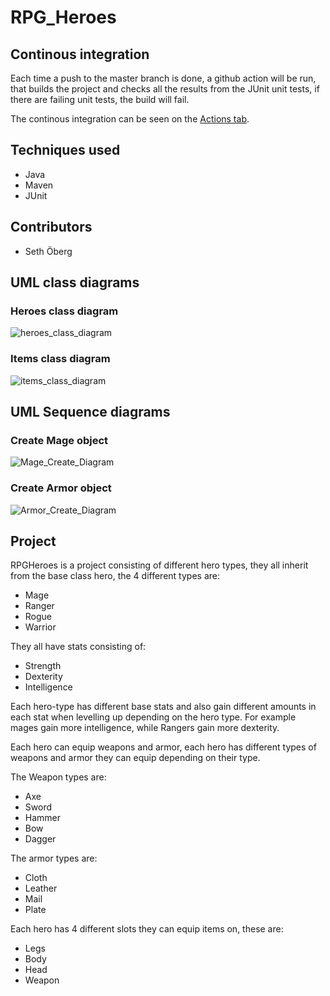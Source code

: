 # RPG_Heroes

## Continous integration 
Each time a push to the master branch is done, a github action will be run, that builds the project and checks all the results from the JUnit unit tests, if there are failing unit tests, the build will fail. 

The continous integration can be seen on the [Actions tab](https://github.com/SethOberg/RPG_Heroes/actions).

## Techniques used
* Java 
* Maven
* JUnit

## Contributors 
* Seth Öberg

## UML class diagrams 

### Heroes class diagram
![heroes_class_diagram](https://user-images.githubusercontent.com/48513637/219433094-e6fb6f6b-20ae-4bb5-a80b-88c5888093a1.png)

### Items class diagram 
![items_class_diagram](https://user-images.githubusercontent.com/48513637/219433128-d55dd2c4-d1a1-41e8-975c-eed1b6714be8.png)

## UML Sequence diagrams

### Create Mage object
![Mage_Create_Diagram](https://user-images.githubusercontent.com/48513637/219615416-7dc31002-253c-4739-ad38-04760529fdfd.jpg)

### Create Armor object
![Armor_Create_Diagram](https://user-images.githubusercontent.com/48513637/219615433-edfe64b3-2654-4881-827f-7e7de787b30a.jpg)


## Project
RPGHeroes is a project consisting of different hero types, they all inherit from the base class hero, the 4 different types are: 
* Mage
* Ranger
* Rogue
* Warrior

They all have stats consisting of: 
* Strength
* Dexterity
* Intelligence 

Each hero-type has different base stats and also gain different amounts in each stat when levelling up depending on the hero type. For example mages gain more intelligence, while Rangers gain more dexterity. 

Each hero can equip weapons and armor, each hero has different types of weapons and armor they can equip depending on their type. 

The Weapon types are:
* Axe 
* Sword 
* Hammer 
* Bow 
* Dagger 

The armor types are: 
* Cloth
* Leather 
* Mail
* Plate 

Each hero has 4 different slots they can equip items on, these are: 
* Legs
* Body
* Head 
* Weapon


